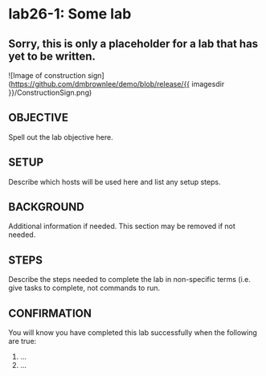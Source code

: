 # lab26-1: Some lab
## Sorry, this is only a placeholder for a lab that has yet to be written.

![Image of construction sign](https://github.com/dmbrownlee/demo/blob/release/{{ imagesdir }}/ConstructionSign.png)

## OBJECTIVE

Spell out the lab objective here.

## SETUP

Describe which hosts will be used here and list any setup steps.

## BACKGROUND

Additional information if needed.  This section may be removed if not needed.

## STEPS

Describe the steps needed to complete the lab in non-specific terms (i.e. give
tasks to complete, not commands to run.

## CONFIRMATION

You will know you have completed this lab successfully when the following are true:

  1. ...
  1. ...
